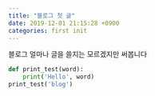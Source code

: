 ```yaml
---
title: "블로그 첫 글"
date: 2019-12-01 21:15:28 +0900
categories: first init
---
```

블로그 얼마나 글을 쓸지는 모르겠지만 써봅니다

```python
def print_test(word):
    print('Hello', word)
print_test('blog')
```

